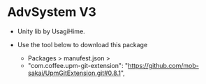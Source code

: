 # AdvSystem V3
* Unity lib by UsagiHime.

* Use the tool below to download this package
  * Packages > manufest.json > 
  * "com.coffee.upm-git-extension": "https://github.com/mob-sakai/UpmGitExtension.git#0.8.1",
